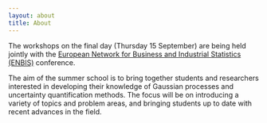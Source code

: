 ```yaml
---
layout: about
title: About
---
```


The workshops on the final day (Thursday 15 September) are being held jointly with the  [European Network for Business and Industrial Statistics (ENBIS)](http://www.enbis.org/activities/events/current/424_ENBIS_16_in_Sheffield/?_ts=1&_ts=1) conference.

The aim of the summer school is to bring together students and researchers interested in developing their knowledge of Gaussian processes and uncertainty quantification methods. The focus will be on introducing a variety of topics and problem areas, and bringing students up to date with recent advances in the field.
